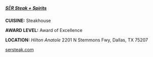 <h5><a href="//sersteak.com" target="_blank">S<span style="font-weight:500">Ē</span>R Steak + Spirits</a></h5>

**CUISINE:** Steakhouse

**AWARD LEVEL:** Award of Excellence

**LOCATION:** *Hilton Anatole*
2201 N Stemmons Fwy, Dallas, TX 75207

<a href="//sersteak.com" target="_blank">sersteak.com</a>[]()
